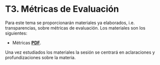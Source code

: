 
T3. Métricas de Evaluación
====================================

Para este tema se proporcionarán materiales ya elaborados, i.e. transparencias, sobre métricas de evaluación.
Los materiales son los siguientes:

- Métricas [**PDF**](https://drive.google.com/file/d/11pNQDmj4pyp_qorTvJn0JpltfROO5k1t/view?usp=share_link).

Una vez estudiados los materiales la sesión se centrará en aclaraciones y profundizaciones sobre la materia.
